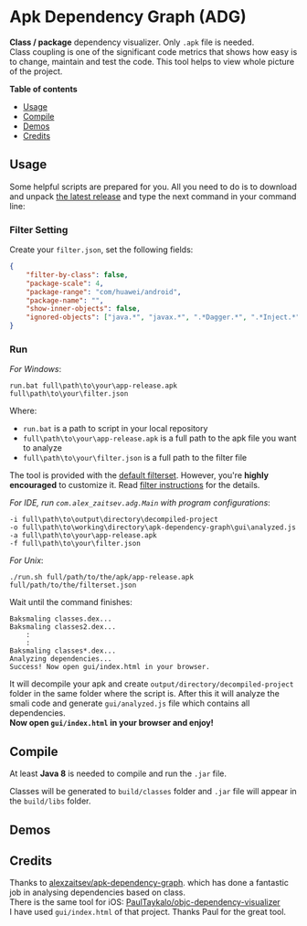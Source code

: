 # Apk Dependency Graph (ADG)

**Class / package** dependency visualizer. Only `.apk` file is needed.  
Class coupling is one of the significant code metrics that shows how easy is to change, maintain and test the code. This tool helps to view whole picture of the project.

**Table of contents**
* [Usage](#Usage)
* [Compile](#Compile)
* [Demos](#Demos)
* [Credits](#Credits)

## Usage

Some helpful scripts are prepared for you. All you need to do is to download and unpack [the latest release](https://github.com/alexzaitsev/apk-dependency-graph/releases) and type the next command in your command line:  

### Filter Setting

Create your `filter.json`, set the following fields:

```json
{
    "filter-by-class": false,
    "package-scale": 4,
    "package-range": "com/huawei/android",
    "package-name": "",
    "show-inner-objects": false,
    "ignored-objects": ["java.*", "javax.*", ".*Dagger.*", ".*Inject.*", ".*ViewBinding$", ".*Factory$", ".*_.*", "^R$", "^R\\$.*"]
}
```

### Run

*For Windows*:

```shell
run.bat full\path\to\your\app-release.apk full\path\to\your\filter.json
```

Where:
* `run.bat` is a path to script in your local repository
* `full\path\to\your\app-release.apk` is a full path to the apk file you want to analyze
* `full\path\to\your\filter.json` is a full path to the filter file

The tool is provided with the [default filterset](https://github.com/alexzaitsev/apk-dependency-graph/blob/master/filters/default.json). However, you're **highly encouraged** to customize it. Read [filter instructions](https://github.com/alexzaitsev/apk-dependency-graph/blob/master/filters/instructions.txt) for the details.

*For IDE, run `com.alex_zaitsev.adg.Main` with program configurations*:

```shell
-i full\path\to\output\directory\decompiled-project
-o full\path\to\working\directory\apk-dependency-graph\gui\analyzed.js
-a full\path\to\your\app-release.apk
-f full\path\to\your\filter.json
```

*For Unix*:

```shell
./run.sh full/path/to/the/apk/app-release.apk full/path/to/the/filterset.json
```

Wait until the command finishes:

```shell
Baksmaling classes.dex...
Baksmaling classes2.dex...
    :
    :
Baksmaling classes*.dex...
Analyzing dependencies...
Success! Now open gui/index.html in your browser.
```

It will decompile your apk and create `output/directory/decompiled-project` folder in the same folder where the script is. After this it will
analyze the smali code and generate `gui/analyzed.js` file which contains all dependencies.  
**Now open `gui/index.html` in your browser and enjoy!**

## Compile

At least **Java 8** is needed to compile and run the `.jar` file.

Classes will be generated to `build/classes` folder and `.jar` file will appear in the `build/libs` folder.

## Demos

## Credits

Thanks to [alexzaitsev/apk-dependency-graph](https://github.com/alexzaitsev/apk-dependency-graph). which has done a
 fantastic job in analysing dependencies based on class.  
There is the same tool for iOS: [PaulTaykalo/objc-dependency-visualizer](https://github.com/PaulTaykalo/objc-dependency-visualizer)  
I have used `gui/index.html` of that project. Thanks Paul for the great tool.
